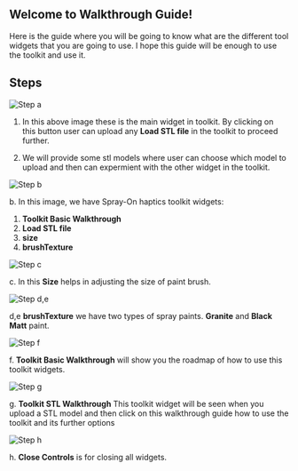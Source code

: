 ## Welcome to Walkthrough Guide!

Here is the guide where you will be going to know what are the different tool widgets that you are going to use. I hope this guide will be enough to use the toolkit and use it.  

## Steps


![Step a](/threeJs/docs/a.jpg)



1. In this above image these is the main widget in toolkit. By clicking on this button user can upload any **Load STL file** in the toolkit to proceed further. 

2. We will provide some stl models where user can choose which model to upload and then can expermient with the other widget in the toolkit.


![Step b](/threeJs/docs/assets/b.jpg)


b. In this image, we have Spray-On haptics toolkit widgets:

1. **Toolkit Basic Walkthrough**  
2. **Load STL file**
3. **size** 
4. **brushTexture**

![Step c](/threeJs/docs/assets/c.jpg)

c. In this **Size** helps in adjusting the size of paint brush. <!-- A value between 1 to 2 is the best value to paint on the object. -->



![Step d,e](/threeJs/docs/de.jpg) 



d,e **brushTexture** we have two types of spray paints. **Granite** and **Black Matt** paint.

![Step f](/threeJs/docs/f.jpg)



f. **Toolkit Basic Walkthrough** will show you the roadmap of how to use this toolkit widgets.


![Step g](/threeJs/docs/g.jpg)


g. **Toolkit STL Walkthrough** This toolkit widget will be seen when you upload a STL model and then click on this walkthrough guide how to use the toolkit and its further options


![Step h](/threeJs/docs/h.jpg)


h. **Close Controls** is for closing all widgets.


<!--Here is the code ofsome basic examples that I created for learning Javascript. JavaScript, are called “dynamically typed”, meaning that there exist data types, but variables are not bound to any of them.]

### Day 1

[Things that I learned today:1. **Relative path:** A relative path needs to be combined with another path in order to access a file. For example, joe/foo is a relative path. Without more information, a program cannot reliably locate the joe/foo directory in the file system. 2. **Absolute path:** An absolute path always contains the root element and the complete directory list required to locate the file. For example, `/home/sally/statusReport` is an absolute path. All of the information needed to locate the file is contained in the path string. For more details see [What is a path?](https://docs.oracle.com/javase/tutorial/essential/io/path.html). ]

```markdown
<html>

<head>

<body>
    <script src="./alert.js">

    </script>
</body>
</head>

</html>
# Header 1
## Header 2
### Header 3

- Bulleted
- List

1. Numbered
2. List

**Bold** and _Italic_ and `Code` text

[Link](url) and ![Image](src)
```
For more details see [Hello World Example](https://javascript.info/hello-world).

-->


